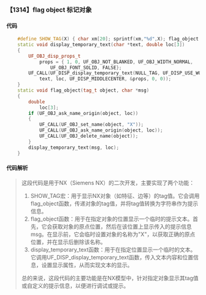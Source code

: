 ### 【1314】flag object 标记对象

#### 代码

```cpp
    #define SHOW_TAG(X) { char xm[20]; sprintf(xm,"%d",X); flag_object(X,xm); }  
    static void display_temporary_text(char *text, double loc[3])  
    {  
        UF_OBJ_disp_props_t  
            props = { 1, 0, UF_OBJ_NOT_BLANKED, UF_OBJ_WIDTH_NORMAL,  
                UF_OBJ_FONT_SOLID, FALSE};  
        UF_CALL(UF_DISP_display_temporary_text(NULL_TAG, UF_DISP_USE_WORK_VIEW,  
            text, loc, UF_DISP_MIDDLECENTER, &props, 0, 0));  
    }  
    static void flag_object(tag_t object, char *msg)  
    {  
        double  
            loc[3];  
        if (UF_OBJ_ask_name_origin(object, loc))  
        {  
            UF_CALL(UF_OBJ_set_name(object, "X"));  
            UF_CALL(UF_OBJ_ask_name_origin(object, loc));  
            UF_CALL(UF_OBJ_delete_name(object));  
        }  
        display_temporary_text(msg, loc);  
    }

```

#### 代码解析

> 这段代码是用于NX（Siemens NX）的二次开发，主要实现了两个功能：
>
> 1. SHOW_TAG宏：用于显示NX对象（如特征、边等）的tag值。它会调用flag_object函数，传递对象的tag值，并将tag值转换为字符串作为提示信息。
> 2. flag_object函数：用于在指定对象的位置显示一个临时的提示文本。首先，它会获取对象的原点位置，然后在该位置上显示传入的提示信息msg。在显示前，它会临时设置对象的名称为"X"，以获取正确的原点位置，并在显示后删除该名称。
> 3. display_temporary_text函数：用于在指定位置显示一个临时的文本。它调用UF_DISP_display_temporary_text函数，传入文本内容和位置信息，设置显示属性，从而实现文本的显示。
>
> 总的来说，这段代码的主要功能是在NX模型中，针对指定对象显示其tag值或自定义的提示信息，以便进行调试或提示。
>

